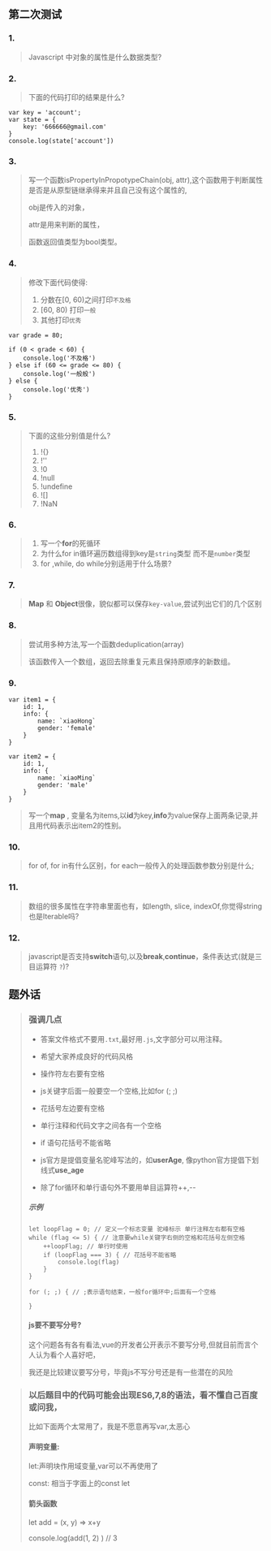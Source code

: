 ##                                                        第二次测试

### 1. 

> Javascript 中对象的属性是什么数据类型?

### 2.

> 下面的代码打印的结果是什么?

```
var key = 'account';
var state = {
    key: '666666@gmail.com'
}
console.log(state['account'])
```

### 3.

>写一个函数isPropertyInPropotypeChain(obj, attr),这个函数用于判断属性是否是从原型链继承得来并且自己没有这个属性的,
>
>obj是传入的对象，
>
>attr是用来判断的属性，
>
>函数返回值类型为bool类型。

### 4.

>修改下面代码使得:
>
>1. 分数在[0, 60)之间打印`不及格`
>2. [60, 80) 打印`一般`
>3. 其他打印`优秀`

```
var grade = 80;

if (0 < grade < 60) {
    console.log('不及格')
} else if (60 <= grade <= 80) {
    console.log('一般般')
} else {
    console.log('优秀')
}
```

### 5.

> 下面的这些分别值是什么?
>
> 1. !{}
> 2. !''
> 3. !0
> 4. !null
> 5. !undefine
> 6. ![]
> 7. !NaN

### 6.

>1. 写一个**for**的死循环
>2. 为什么for in循环遍历数组得到key是`string`类型 而不是`number`类型
>3. for ,while, do while分别适用于什么场景?

### 7.

>**Map** 和 **Object**很像，貌似都可以保存`key-value`,尝试列出它们的几个区别

### 8.

>尝试用多种方法,写一个函数deduplication(array) 
>
>该函数传入一个数组，返回去除重复元素且保持原顺序的新数组。

### 9.

```
var item1 = {
    id: 1,
    info: {
        name: `xiaoHong`
        gender: 'female'
    }
}

var item2 = {
    id: 1,
    info: {
        name: `xiaoMing`
        gender: 'male'
    }
}
```

>写一个**map** , 变量名为items,以**id**为key,**info**为value保存上面两条记录,并且用代码表示出item2的性别。



### 10.

>for of, for in有什么区别，for each一般传入的处理函数参数分别是什么;

### 11.

>数组的很多属性在字符串里面也有，如length, slice, indexOf,你觉得string也是Iterable吗?

### 12.

>javascript是否支持**switch**语句,以及**break**,**continue**，条件表达式(就是三目运算符 `?`)?



## 题外话

>### 强调几点
>
>- 答案文件格式不要用`.txt`,最好用`.js`,文字部分可以用注释。
>
>- 希望大家养成良好的代码风格
>
>  - 操作符左右要有空格
>
>  - js关键字后面一般要空一个空格,比如for (; ;)
>  - 花括号左边要有空格
>  - 单行注释和代码文字之间各有一个空格
>  - if 语句花括号不能省略
>  - js官方是提倡变量名驼峰写法的，如**userAge**, 像python官方提倡下划线式**use_age**
>  - 除了for循环和单行语句外不要用单目运算符++,--
>
>  ##### 示例
>
>  ```
>  let loopFlag = 0; // 定义一个标志变量 驼峰标示 单行注释左右都有空格
>  while (flag <= 5) { // 注意要while关键字右侧的空格和花括号左侧空格
>      ++loopFlag; // 单行时使用
>      if (loopFlag === 3) { // 花括号不能省略 
>          console.log(flag)
>      }
>  }
>  
>  for (; ;) { // ;表示语句结束，一般for循环中;后面有一个空格
>      
>  }
>  ```
>
>  #### js要不要写分号?
>
>  这个问题各有各有看法,vue的开发者公开表示不要写分号,但就目前而言个人认为看个人喜好吧，
>
>  我还是比较建议要写分号，毕竟js不写分号还是有一些潜在的风险

>###  以后题目中的代码可能会出现ES6,7,8的语法，看不懂自己百度或问我，
>
>比如下面两个太常用了，我是不愿意再写var,太恶心
>
>#### 声明变量:
>
>let:声明块作用域变量,var可以不再使用了
>
>const: 相当于字面上的const let
>
>#### 箭头函数
>
>let add = (x, y) => x+y
>
>console.log(add(1, 2) )  // 3

